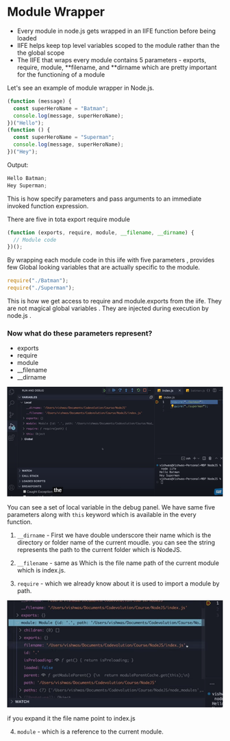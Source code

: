 # Module Wrapper

- Every module in node.js gets wrapped in an IIFE function before being loaded
- IIFE helps keep top level variables scoped to the module rather than the the global scope
- The IIFE that wraps every module contains 5 parameters - exports, require, module, **filename, and **dirname which are pretty important for the functioning of a module

Let's see an example of module wrapper in Node.js.

```js
(function (message) {
  const superHeroName = "Batman";
  console.log(message, superHeroName);
})("Hello");
(function () {
  const superHeroName = "Superman";
  console.log(message, superHeroName);
})("Hey");
```

Output:

```js
Hello Batman;
Hey Superman;
```

This is how specify parameters and pass arguments to an immediate invoked function expression.

There are five in tota export require module

```js
(function (exports, require, module, __filename, __dirname) {
  // Module code
})();
```

By wrapping each module code in this iife with five parameters , provides few Global looking variables that are actually specific to the module.

```js
require("./Batman");
require("./Superman");
```

This is how we get access to require and module.exports from the iife.
They are not magical global variables . They are injected during execution by node.js .

### Now what do these parameters represent?

- exports
- require
- module
- \_\_filename
- \_\_dirname

![Debug Panel](./assets/debug%20panel.png)

You can see a set of local variable in the debug panel.
We have same five parameters along with `this` keyword which is available in the every function.

1. `__dirname` - First we have double underscore their name which is the directory or folder name of the current moudle. you can see the string represents the path to the current folder which is NodeJS.
2. `__filename` - same as Which is the file name path of the current module which is index.js.

3. `require` - which we already know about it is used to import a module by path.

![](./assets/module.png)

if you expand it the file name point to index.js

4. `module` - which is a reference to the current module.
